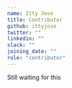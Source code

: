 ```yaml
---
name: Itty Jose
title: Contributor
github: ittyjose
twitter: ""
linkedin: ""
slack: ""
joining_date: ""
role: "contributor"
---
```


Still waiting for this
